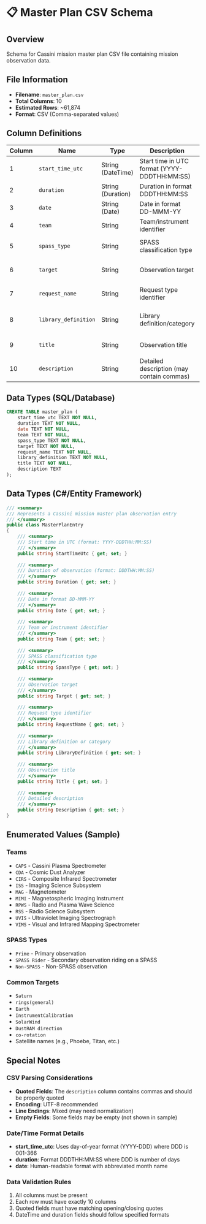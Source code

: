 # 📋 Master Plan CSV Schema

## Overview
Schema for Cassini mission master plan CSV file containing mission observation data.

## File Information
- **Filename**: `master_plan.csv`
- **Total Columns**: 10
- **Estimated Rows**: ~61,874
- **Format**: CSV (Comma-separated values)

## Column Definitions

| Column | Name | Type | Description | Example |
|--------|------|------|-------------|---------|
| 1 | `start_time_utc` | String (DateTime) | Start time in UTC format (YYYY-DDDTHH:MM:SS) | `2004-135T18:40:00` |
| 2 | `duration` | String (Duration) | Duration in format DDDTHH:MM:SS | `000T09:22:00` |
| 3 | `date` | String (Date) | Date in format DD-MMM-YY | `14-May-04` |
| 4 | `team` | String | Team/instrument identifier | `CAPS`, `CDA`, `MAG`, `ISS` |
| 5 | `spass_type` | String | SPASS classification type | `Non-SPASS`, `Prime`, `SPASS Rider` |
| 6 | `target` | String | Observation target | `Saturn`, `rings(general)`, `Earth` |
| 7 | `request_name` | String | Request type identifier | `SURVEY`, `DIFSATSRC`, `TEMPSIT` |
| 8 | `library_definition` | String | Library definition/category | `Magnetospheric survey`, `Diffuse ring satellite search` |
| 9 | `title` | String | Observation title | `MAPS Survey`, `Early search for E Ring` |
| 10 | `description` | String | Detailed description (may contain commas) | `"MAPS magnetospheric survey"` |

## Data Types (SQL/Database)

```sql
CREATE TABLE master_plan (
    start_time_utc TEXT NOT NULL,
    duration TEXT NOT NULL,
    date TEXT NOT NULL,
    team TEXT NOT NULL,
    spass_type TEXT NOT NULL,
    target TEXT NOT NULL,
    request_name TEXT NOT NULL,
    library_definition TEXT NOT NULL,
    title TEXT NOT NULL,
    description TEXT
);
```

## Data Types (C#/Entity Framework)

```csharp
/// <summary>
/// Represents a Cassini mission master plan observation entry
/// </summary>
public class MasterPlanEntry
{
    /// <summary>
    /// Start time in UTC (format: YYYY-DDDTHH:MM:SS)
    /// </summary>
    public string StartTimeUtc { get; set; }
    
    /// <summary>
    /// Duration of observation (format: DDDTHH:MM:SS)
    /// </summary>
    public string Duration { get; set; }
    
    /// <summary>
    /// Date in format DD-MMM-YY
    /// </summary>
    public string Date { get; set; }
    
    /// <summary>
    /// Team or instrument identifier
    /// </summary>
    public string Team { get; set; }
    
    /// <summary>
    /// SPASS classification type
    /// </summary>
    public string SpassType { get; set; }
    
    /// <summary>
    /// Observation target
    /// </summary>
    public string Target { get; set; }
    
    /// <summary>
    /// Request type identifier
    /// </summary>
    public string RequestName { get; set; }
    
    /// <summary>
    /// Library definition or category
    /// </summary>
    public string LibraryDefinition { get; set; }
    
    /// <summary>
    /// Observation title
    /// </summary>
    public string Title { get; set; }
    
    /// <summary>
    /// Detailed description
    /// </summary>
    public string Description { get; set; }
}
```

## Enumerated Values (Sample)

### Teams
- `CAPS` - Cassini Plasma Spectrometer
- `CDA` - Cosmic Dust Analyzer
- `CIRS` - Composite Infrared Spectrometer
- `ISS` - Imaging Science Subsystem
- `MAG` - Magnetometer
- `MIMI` - Magnetospheric Imaging Instrument
- `RPWS` - Radio and Plasma Wave Science
- `RSS` - Radio Science Subsystem
- `UVIS` - Ultraviolet Imaging Spectrograph
- `VIMS` - Visual and Infrared Mapping Spectrometer

### SPASS Types
- `Prime` - Primary observation
- `SPASS Rider` - Secondary observation riding on a SPASS
- `Non-SPASS` - Non-SPASS observation

### Common Targets
- `Saturn`
- `rings(general)`
- `Earth`
- `InstrumentCalibration`
- `SolarWind`
- `DustRAM direction`
- `co-rotation`
- Satellite names (e.g., Phoebe, Titan, etc.)

## Special Notes

### CSV Parsing Considerations
- **Quoted Fields**: The `description` column contains commas and should be properly quoted
- **Encoding**: UTF-8 recommended
- **Line Endings**: Mixed (may need normalization)
- **Empty Fields**: Some fields may be empty (not shown in sample)

### Date/Time Format Details
- **start_time_utc**: Uses day-of-year format (YYYY-DDD) where DDD is 001-366
- **duration**: Format DDDTHH:MM:SS where DDD is number of days
- **date**: Human-readable format with abbreviated month name

### Data Validation Rules
1. All columns must be present
2. Each row must have exactly 10 columns
3. Quoted fields must have matching opening/closing quotes
4. DateTime and duration fields should follow specified formats
